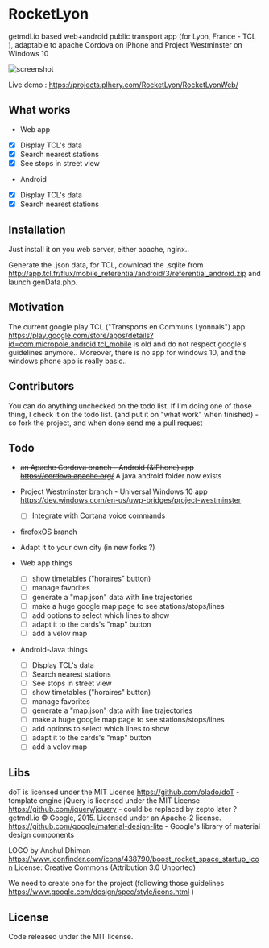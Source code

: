 # RocketLyon
getmdl.io based web+android public transport app (for Lyon, France - TCL ), adaptable to apache Cordova on iPhone and Project Westminster on Windows 10

![screenshot](http://i.imgur.com/qT5VCBW.jpg)

Live demo : https://projects.plhery.com/RocketLyon/RocketLyonWeb/

## What works
  - Web app
   - [X] Display TCL's data
   - [X] Search nearest stations
   - [X] See stops in street view
  
  - Android
   - [X] Display TCL's data
   - [X] Search nearest stations
## Installation

Just install it on you web server, either apache, nginx..

Generate the .json data, for TCL, download the .sqlite from http://app.tcl.fr/flux/mobile_referential/android/3/referential_android.zip and launch genData.php.

## Motivation

The current google play TCL ("Transports en Communs Lyonnais") app https://play.google.com/store/apps/details?id=com.micropole.android.tcl_mobile is old and do not respect google's guidelines anymore.. Moreover, there is no app for windows 10, and the windows phone app is really basic..


## Contributors

You can do anything unchecked on the todo list. If I'm doing one of those thing, I check it on the todo list. (and put it on "what work" when finished) - so fork the project, and when done send me a pull request

## Todo

- ~~an Apache Cordova branch - Android (&iPhone) app https://cordova.apache.org/~~
A java android folder now exists
- Project Westminster branch - Universal Windows 10 app  https://dev.windows.com/en-us/uwp-bridges/project-westminster
  - [ ] Integrate with Cortana voice commands
- firefoxOS branch

- Adapt it to your own city (in new forks ?)

- Web app things
  - [ ] show timetables ("horaires" button)
  - [ ] manage favorites
  - [ ] generate a "map.json" data with line trajectories
  - [ ] make a huge google map page to see stations/stops/lines
  - [ ] add options to select which lines to show 
  - [ ] adapt it to the cards's "map" button
  - [ ] add a velov map

- Android-Java things
  - [ ] Display TCL's data
  - [ ] Search nearest stations
  - [ ] See stops in street view
  - [ ] show timetables ("horaires" button)
  - [ ] manage favorites
  - [ ] generate a "map.json" data with line trajectories
  - [ ] make a huge google map page to see stations/stops/lines
  - [ ] add options to select which lines to show 
  - [ ] adapt it to the cards's "map" button
  - [ ] add a velov map
  
## Libs

doT is licensed under the MIT License https://github.com/olado/doT -  template engine
jQuery is licensed under the MIT License https://github.com/jquery/jquery -  could be replaced by zepto later ?
getmdl.io © Google, 2015. Licensed under an Apache-2 license. https://github.com/google/material-design-lite - Google's library of material design components

LOGO by Anshul Dhiman https://www.iconfinder.com/icons/438790/boost_rocket_space_startup_icon 
License: Creative Commons (Attribution 3.0 Unported) 

We need to create one for the project (following those guidelines https://www.google.com/design/spec/style/icons.html )


## License

Code released under the MIT license.
